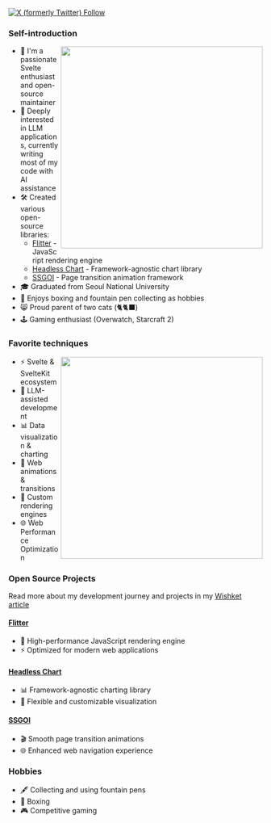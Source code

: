 [![X (formerly Twitter) Follow](https://img.shields.io/badge/Follow%20%40meursyphus-000000?style=flat&logo=x&logoColor=white)](https://x.com/meursyphus)

### Self-introduction
<img align='right' src="https://github-readme-stats.vercel.app/api?username=meursyphus&show_icons=true&theme=dracula&hide_border=true&type=org" width="400px">

- 🎨 I'm a passionate Svelte enthusiast and open-source maintainer
- 🤖 Deeply interested in LLM applications, currently writing most of my code with AI assistance
- 🛠 Created various open-source libraries:
  - [Flitter](https://flitter.dev) - JavaScript rendering engine
  - [Headless Chart](https://headless-chart.pages.dev) - Framework-agnostic chart library
  - [SSGOI](https://ssgoi.dev) - Page transition animation framework
- 🎓 Graduated from Seoul National University
- 🥊 Enjoys boxing and fountain pen collecting as hobbies
- 😸 Proud parent of two cats (🐈🐈‍⬛)
- 🕹 Gaming enthusiast (Overwatch, Starcraft 2)

### Favorite techniques
<img align='right' src="https://github-readme-stats.vercel.app/api/top-langs/?username=Moon-DaeSeung&show_icons=true&theme=dracula&layout=compact&hide_border=true" width="400px">

- ⚡ Svelte & SvelteKit ecosystem
- 🤖 LLM-assisted development
- 📊 Data visualization & charting
- 🎯 Web animations & transitions
- 🔄 Custom rendering engines
- 🌐 Web Performance Optimization

### Open Source Projects
Read more about my development journey and projects in my [Wishket article](https://yozm.wishket.com/magazine/detail/2919/)

#### [Flitter](https://flitter.dev)
- 🚀 High-performance JavaScript rendering engine
- ⚡ Optimized for modern web applications

#### [Headless Chart](https://headless-chart.pages.dev)
- 📊 Framework-agnostic charting library
- 🎨 Flexible and customizable visualization

#### [SSGOI](https://ssgoi.dev)
- 🎬 Smooth page transition animations
- 🌐 Enhanced web navigation experience

### Hobbies
- 🖋 Collecting and using fountain pens
- 🥊 Boxing
- 🎮 Competitive gaming
